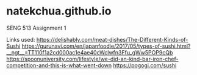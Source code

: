 # natekchua.github.io
SENG 513 Assignment 1

Links used:
https://delishably.com/meat-dishes/The-Different-Kinds-of-Sushi
https://gurunavi.com/en/japanfoodie/2017/05/types-of-sushi.html?__ngt__=TT110f1a2cd000ac1e4ae40cWclwfn3Ffu_gWw5POP9cQb
https://spoonuniversity.com/lifestyle/we-did-an-kind-bar-iron-chef-competition-and-this-is-what-went-down
https://pogogi.com/sushi